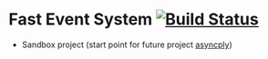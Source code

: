 # Fast Event System [![Build Status](https://img.shields.io/shippable/55f433501895ca447414d612.svg)](https://travis-ci.org/makiolo/fast-event-system)

- Sandbox project (start point for future project [asyncply](https://github.com/makiolo/async-ply))

